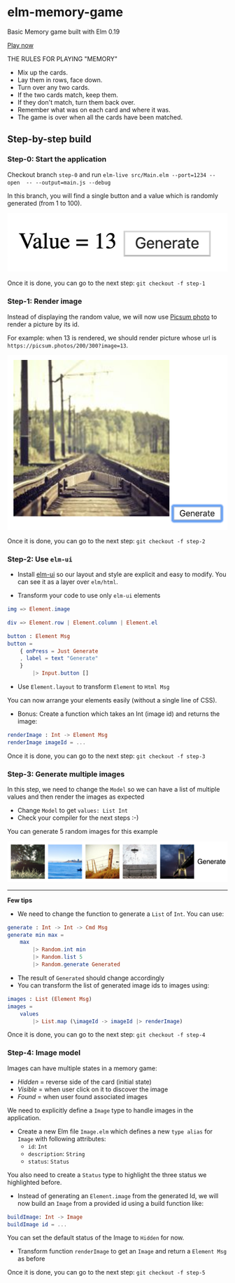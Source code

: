 # elm-memory-game
Basic Memory game built with Elm 0.19

[Play now](http://rdelgatte.github.io/elm-memory-game)

THE RULES FOR PLAYING "MEMORY"
- Mix up the cards.
- Lay them in rows, face down.
- Turn over any two cards.
- If the two cards match, keep them.
- If they don't match, turn them back over.
- Remember what was on each card and where it was.
- The game is over when all the cards have been matched.

## Step-by-step build

### Step-0: Start the application

Checkout branch `step-0` and run `elm-live src/Main.elm --port=1234 --open  -- --output=main.js --debug`

In this branch, you will find a single button and a value which is randomly generated (from 1 to 100).

![step-0](doc/step-0.png)

Once it is done, you can go to the next step: `git checkout -f step-1`

### Step-1: Render image

Instead of displaying the random value, we will now use [Picsum photo](https://picsum.photos/) to render a picture by its id.

For example: when 13 is rendered, we should render picture whose url is `https://picsum.photos/200/300?image=13`.

![step-1](doc/step-1.png)

Once it is done, you can go to the next step: `git checkout -f step-2`

### Step-2: Use `elm-ui`

- Install [elm-ui](https://package.elm-lang.org/packages/mdgriffith/elm-ui/latest/) so our layout and style are explicit and easy to modify.
You can see it as a layer over `elm/html`. 

- Transform your code to use only `elm-ui` elements

```elm
img => Element.image 
```
```elm
div => Element.row | Element.column | Element.el
```

```elm
button : Element Msg
button =
    { onPress = Just Generate
    , label = text "Generate"
    }
        |> Input.button []
```

- Use `Element.layout` to transform `Element` to `Html Msg`

You can now arrange your elements easily (without a single line of CSS).

- Bonus: Create a function which takes an Int (image id) and returns the image:

```elm
renderImage : Int -> Element Msg
renderImage imageId = ...
```

Once it is done, you can go to the next step: `git checkout -f step-3`

### Step-3: Generate multiple images 

In this step, we need to change the `Model` so we can have a list of multiple values and then render the images as expected

- Change `Model` to get `values: List Int`
- Check your compiler for the next steps :-) 

You can generate 5 random images for this example

![step-3](doc/step-3.png)

--- 
**Few tips** 
- We need to change the function to generate a `List` of `Int`. You can use: 
```elm
generate : Int -> Int -> Cmd Msg
generate min max =
    max
        |> Random.int min
        |> Random.list 5
        |> Random.generate Generated
```
- The result of `Generated` should change accordingly
- You can transform the list of generated image ids to images using:
```elm
images : List (Element Msg)
images =
    values
        |> List.map (\imageId -> imageId |> renderImage)
```

Once it is done, you can go to the next step: `git checkout -f step-4`

### Step-4: Image model

Images can have multiple states in a memory game: 
- *Hidden* = reverse side of the card (initial state) 
- *Visible* = when user click on it to discover the image
- *Found* = when user found associated images

We need to explicitly define a `Image` type to handle images in the application.

- Create a new Elm file `Image.elm` which defines a new `type alias` for `Image` with following attributes:
    - `id`: `Int`
    - `description`: `String`
    - `status`: `Status`

You also need to create a `Status` type to highlight the three status we highlighted before.

- Instead of generating an `Element.image` from the generated Id, we will now build an `Image` from a provided id using a build function like:
```elm
buildImage: Int -> Image
buildImage id = ...
```
You can set the default status of the Image to `Hidden` for now.

- Transform function `renderImage` to get an `Image` and return a `Element Msg` as before

Once it is done, you can go to the next step: `git checkout -f step-5`
